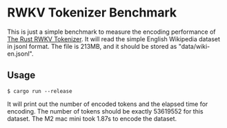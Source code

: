# RWKV Tokenizer Benchmark

This is just a simple benchmark to measure the encoding performance of [The Rust RWKV Tokenizer](https://github.com/cahya-wirawan/rwkv-tokenizer).
It will read the simple English Wikipedia dataset in jsonl format. The file is 213MB, and it should be stored as "data/wiki-en.jsonl".
## Usage

```
$ cargo run --release
```
It will print out the number of encoded tokens and the elapsed time for encoding. The number of tokens should be exactly 53619552 for this dataset.
The M2 mac mini took 1.87s to encode the dataset.